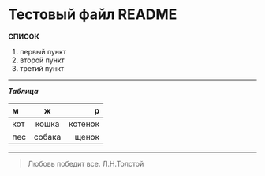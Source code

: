 # Тестовый файл README
**СПИСОК**
1. первый пункт
2. второй пункт
3. третий пункт
***

***Таблица***

м|ж|р
:---|:---:|---:
кот|кошка|котенок|
пес|собака|щенок|
***
> Любовь победит все. Л.Н.Толстой

```HTML,CSS,JS


